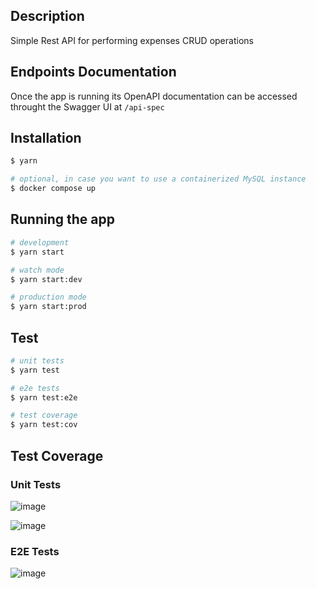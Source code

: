 ## Description

Simple Rest API for performing expenses CRUD operations

## Endpoints Documentation
Once the app is running its OpenAPI documentation can be accessed throught the Swagger UI at `/api-spec`

## Installation

```bash
$ yarn

# optional, in case you want to use a containerized MySQL instance 
$ docker compose up
```

## Running the app

```bash
# development
$ yarn start

# watch mode
$ yarn start:dev

# production mode
$ yarn start:prod
```

## Test

```bash
# unit tests
$ yarn test

# e2e tests
$ yarn test:e2e

# test coverage
$ yarn test:cov
```

## Test Coverage

### Unit Tests
![image](https://github.com/henriquecfreitas/fncs-api/assets/22528445/bedbc5b0-ae18-490d-bc27-47df221c506c)

![image](https://github.com/henriquecfreitas/fncs-api/assets/22528445/bca3b821-a240-4789-8a47-7adb97d141a3)

### E2E Tests
![image](https://github.com/henriquecfreitas/fncs-api/assets/22528445/848d5082-fdb5-4e48-b1b7-afc949f97850)

